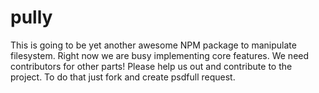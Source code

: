 # pully
This is going to be yet another awesome NPM package to manipulate filesystem. Right now we are busy implementing core features. We need contributors for other parts! Please help us out and contribute to the project. To do that just fork and create psdfull request.
